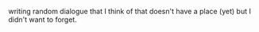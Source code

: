 writing random dialogue that I think of that doesn't have a place (yet) but I didn't want to forget. 